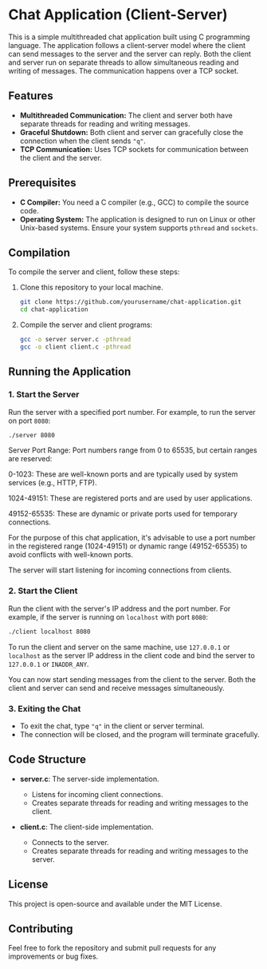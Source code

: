 
# Chat Application (Client-Server)

This is a simple multithreaded chat application built using C programming language. The application follows a client-server model where the client can send messages to the server and the server can reply. Both the client and server run on separate threads to allow simultaneous reading and writing of messages. The communication happens over a TCP socket.

## Features

- **Multithreaded Communication:** The client and server both have separate threads for reading and writing messages.
- **Graceful Shutdown:** Both client and server can gracefully close the connection when the client sends `"q"`.
- **TCP Communication:** Uses TCP sockets for communication between the client and the server.

## Prerequisites

- **C Compiler:** You need a C compiler (e.g., GCC) to compile the source code.
- **Operating System:** The application is designed to run on Linux or other Unix-based systems. Ensure your system supports `pthread` and `sockets`.

## Compilation

To compile the server and client, follow these steps:

1. Clone this repository to your local machine.

   ```bash
   git clone https://github.com/yourusername/chat-application.git
   cd chat-application
   ```

2. Compile the server and client programs:

   ```bash
   gcc -o server server.c -pthread
   gcc -o client client.c -pthread
   ```

## Running the Application

### 1. Start the Server

Run the server with a specified port number. For example, to run the server on port `8080`:

```bash
./server 8080
```

Server Port Range: Port numbers range from 0 to 65535, but certain ranges are reserved:

0-1023: These are well-known ports and are typically used by system services (e.g., HTTP, FTP).

1024-49151: These are registered ports and are used by user applications.

49152-65535: These are dynamic or private ports used for temporary connections.

For the purpose of this chat application, it's advisable to use a port number in the registered range (1024-49151) or dynamic range (49152-65535) to avoid conflicts with well-known ports.

The server will start listening for incoming connections from clients.

### 2. Start the Client

Run the client with the server's IP address and the port number. For example, if the server is running on `localhost` with port `8080`:

```bash
./client localhost 8080
```
To run the client and server on the same machine, use `127.0.0.1` or `localhost` as the server IP address in the client code and bind the server to `127.0.0.1` or `INADDR_ANY`.


You can now start sending messages from the client to the server. Both the client and server can send and receive messages simultaneously.

### 3. Exiting the Chat

- To exit the chat, type `"q"` in the client or server terminal.
- The connection will be closed, and the program will terminate gracefully.

## Code Structure

- **server.c**: The server-side implementation.
  - Listens for incoming client connections.
  - Creates separate threads for reading and writing messages to the client.

- **client.c**: The client-side implementation.
  - Connects to the server.
  - Creates separate threads for reading and writing messages to the server.

## License

This project is open-source and available under the MIT License.

## Contributing

Feel free to fork the repository and submit pull requests for any improvements or bug fixes.

